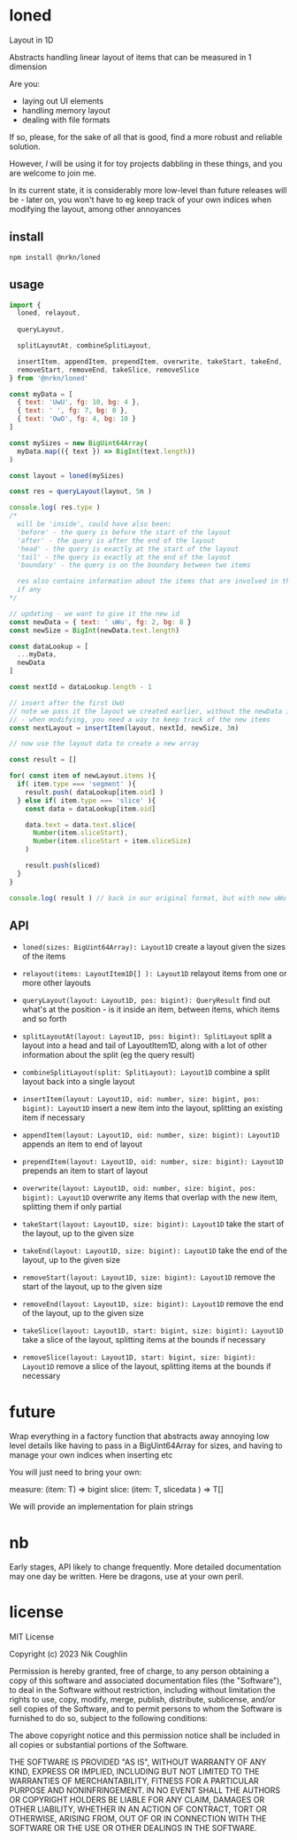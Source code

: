 # loned

Layout in 1D

Abstracts handling linear layout of items that can be measured in 1 dimension

Are you:

- laying out UI elements
- handling memory layout
- dealing with file formats

If so, please, for the sake of all that is good, find a more robust and reliable 
solution. 

However, *I* will be using it for toy projects dabbling in these things, and you 
are welcome to join me.

In its current state, it is considerably more low-level than future releases
will be - later on, you won't have to eg keep track of your own indices when 
modifying the layout, among other annoyances

## install

`npm install @nrkn/loned`

## usage

```js
import { 
  loned, relayout, 
  
  queryLayout, 

  splitLayoutAt, combineSplitLayout,

  insertItem, appendItem, prependItem, overwrite, takeStart, takeEnd, 
  removeStart, removeEnd, takeSlice, removeSlice
} from '@nrkn/loned'

const myData = [
  { text: 'UwU', fg: 10, bg: 4 },
  { text: ' ', fg: 7, bg: 0 },
  { text: 'OwO', fg: 4, bg: 10 }
]

const mySizes = new BigUint64Array(
  myData.map(({ text }) => BigInt(text.length))
)

const layout = loned(mySizes)

const res = queryLayout(layout, 5n )

console.log( res.type ) 
/*  
  will be 'inside', could have also been: 
  'before' - the query is before the start of the layout
  'after' - the query is after the end of the layout
  'head' - the query is exactly at the start of the layout
  'tail' - the query is exactly at the end of the layout
  'boundary' - the query is on the boundary between two items

  res also contains information about the items that are involved in the query,
  if any
*/

// updating - we want to give it the new id
const newData = { text: ' uWu', fg: 2, bg: 8 }
const newSize = BigInt(newData.text.length)

const dataLookup = [
  ...myData,
  newData
]

const nextId = dataLookup.length - 1

// insert after the first UwU
// note we pass it the layout we created earlier, without the newData in it
// - when modifying, you need a way to keep track of the new items
const nextLayout = insertItem(layout, nextId, newSize, 3n)

// now use the layout data to create a new array 

const result = []

for( const item of newLayout.items ){
  if( item.type === 'segment' ){
    result.push( dataLookup[item.oid] )
  } else if( item.type === 'slice' ){
    const data = dataLookup[item.oid]

    data.text = data.text.slice(
      Number(item.sliceStart), 
      Number(item.sliceStart + item.sliceSize)
    )

    result.push(sliced)
  }
}

console.log( result ) // back in our original format, but with new uWu
```

## API

- `loned(sizes: BigUint64Array): Layout1D`
  create a layout given the sizes of the items
- `relayout(items: LayoutItem1D[] ): Layout1D`
  relayout items from one or more other layouts

- `queryLayout(layout: Layout1D, pos: bigint): QueryResult`
  find out what's at the position - is it inside an item, between items, which
  items and so forth

- `splitLayoutAt(layout: Layout1D, pos: bigint): SplitLayout`
  split a layout into a head and tail of LayoutItem1D, along with a lot of 
  other information about the split (eg the query result)
- `combineSplitLayout(split: SplitLayout): Layout1D`
  combine a split layout back into a single layout
   
- `insertItem(layout: Layout1D, oid: number, size: bigint, pos: bigint): Layout1D`
  insert a new item into the layout, splitting an existing item if necessary 
- `appendItem(layout: Layout1D, oid: number, size: bigint): Layout1D`
  appends an item to end of layout
- `prependItem(layout: Layout1D, oid: number, size: bigint): Layout1D`
  prepends an item to start of layout
- `overwrite(layout: Layout1D, oid: number, size: bigint, pos: bigint): Layout1D`
  overwrite any items that overlap with the new item, splitting them if only
  partial
- `takeStart(layout: Layout1D, size: bigint): Layout1D`
  take the start of the layout, up to the given size
- `takeEnd(layout: Layout1D, size: bigint): Layout1D`
  take the end of the layout, up to the given size
- `removeStart(layout: Layout1D, size: bigint): Layout1D`
  remove the start of the layout, up to the given size
- `removeEnd(layout: Layout1D, size: bigint): Layout1D`
  remove the end of the layout, up to the given size
- `takeSlice(layout: Layout1D, start: bigint, size: bigint): Layout1D`
  take a slice of the layout, splitting items at the bounds if necessary
- `removeSlice(layout: Layout1D, start: bigint, size: bigint): Layout1D`
  remove a slice of the layout, splitting items at the bounds if necessary

# future

Wrap everything in a factory function that abstracts away annoying low level
details like having to pass in a BigUint64Array for sizes, and having to manage
your own indices when inserting etc

You will just need to bring your own:

measure: (item: T) => bigint
slice: (item: T, slicedata ) => T[] 

We will provide an implementation for plain strings

# nb

Early stages, API likely to change frequently. More detailed documentation may
one day be written. Here be dragons, use at your own peril.

# license

MIT License

Copyright (c) 2023 Nik Coughlin

Permission is hereby granted, free of charge, to any person obtaining a copy
of this software and associated documentation files (the "Software"), to deal
in the Software without restriction, including without limitation the rights
to use, copy, modify, merge, publish, distribute, sublicense, and/or sell
copies of the Software, and to permit persons to whom the Software is
furnished to do so, subject to the following conditions:

The above copyright notice and this permission notice shall be included in all
copies or substantial portions of the Software.

THE SOFTWARE IS PROVIDED "AS IS", WITHOUT WARRANTY OF ANY KIND, EXPRESS OR
IMPLIED, INCLUDING BUT NOT LIMITED TO THE WARRANTIES OF MERCHANTABILITY,
FITNESS FOR A PARTICULAR PURPOSE AND NONINFRINGEMENT. IN NO EVENT SHALL THE
AUTHORS OR COPYRIGHT HOLDERS BE LIABLE FOR ANY CLAIM, DAMAGES OR OTHER
LIABILITY, WHETHER IN AN ACTION OF CONTRACT, TORT OR OTHERWISE, ARISING FROM,
OUT OF OR IN CONNECTION WITH THE SOFTWARE OR THE USE OR OTHER DEALINGS IN THE
SOFTWARE.
